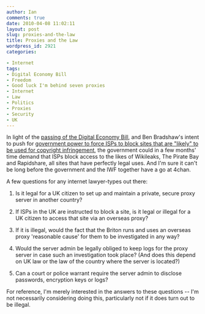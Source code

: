 ```yaml
---
author: Ian
comments: true
date: 2010-04-08 11:02:11
layout: post
slug: proxies-and-the-law
title: Proxies and the Law
wordpress_id: 2921
categories:

- Internet
tags:
- Digital Economy Bill
- Freedom
- Good luck I'm behind seven proxies
- Internet
- Law
- Politics
- Proxies
- Security
- UK
---
```


In light of the [passing of the Digital Economy Bill](http://ianrenton.com/blog/welcome-to-the-new-digital-economy), and Ben Bradshaw's intent to push for [government power to force ISPs to block sites that are "likely" to be used for copyright infringement](http://paidcontent.co.uk/article/419-digital-economy-bill-govt-will-put-site-blocking-to-consultation-and-vo/), the government could in a few months' time demand that ISPs block access to the likes of Wikileaks, The Pirate Bay and Rapidshare, all sites that have perfectly legal uses.  And I'm sure it can't be long before the government and the IWF together have a go at 4chan.

A few questions for any internet lawyer-types out there:

	
  1. Is it legal for a UK citizen to set up and maintain a private, secure proxy server in another country?

	
  2. If ISPs in the UK are instructed to block a site, is it legal or illegal for a UK citizen to access that site via an overseas proxy?

	
  3. If it is illegal, would the fact that the Briton runs and uses an overseas proxy 'reasonable cause' for them to be investigated in any way?

	
  4. Would the server admin be legally obliged to keep logs for the proxy server in case such an investigation took place?  (And does this depend on UK law or the law of the country where the server is located?)

	
  5. Can a court or police warrant require the server admin to disclose passwords, encryption keys or logs?

For reference, I'm merely interested in the answers to these questions -- I'm not necessarily considering doing this, particularly not if it does turn out to be illegal.
